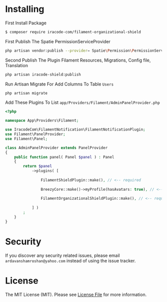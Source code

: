 # Installing

First Install Package

```bash
$ composer require iracode-com/filament-organizational-shield
```

First Publish The Spatie PermissionServiceProvider

```bash
php artisan vendor:publish --provider= Spatie\Permission\PermissionServiceProvider
```

Second Publish The Plugin Filament Resources, Migrations, Config file, Translation

```bash
php artisan iracode-shield:publish
```

Run Artisan Migrate For Add Columns To Table `Users`

```bash
php artisan migrate
```

Add These Plugins To List `app/Providers/Filament/AdminPanelProvider.php`

```php
<?php

namespace App\Providers\Filament;

use IracodeCom\FilamentNotification\FilamentNotificationPlugin;
use Filament\PanelProvider;
use Filament\Panel;

class AdminPanelProvider extends PanelProvider
{
    public function panel( Panel $panel ) : Panel
    {
        return $panel
            ->plugins( [
                
                FilamentShieldPlugin::make(), // <-- required
                
                BreezyCore::make()->myProfile(hasAvatars: true), // <-- required
                
                FilamentOrganizationalShieldPlugin::make(), // <-- required
                
            ] )
        ;
    }
}
```

# Security

If you discover any security related issues, please email `ardavanshamroshan@yahoo.com` instead of using the issue tracker.

# License

The MIT License (MIT). Please see [License File](LICENSE) for more information.